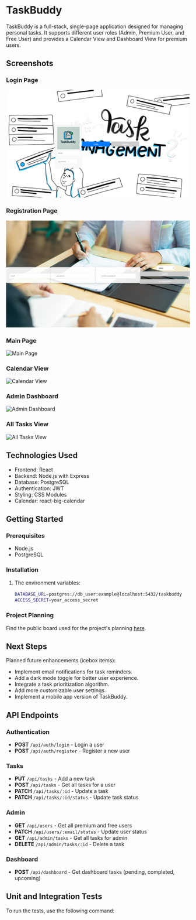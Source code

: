 # TaskBuddy

TaskBuddy is a full-stack, single-page application designed for managing personal tasks. It supports different user roles (Admin, Premium User, and Free User) and provides a Calendar View and Dashboard View for premium users.

## Screenshots

### Login Page

![Login Page](https://github.com/pedrohaolee/TaskBuddy/blob/main/login_screenshot.png)

### Registration Page

![Registration Page](https://github.com/pedrohaolee/TaskBuddy/blob/main/registration_screenshot.png)

### Main Page

![Main Page](path/to/main_screenshot.png)

### Calendar View

![Calendar View](path/to/calendar_screenshot.png)

### Admin Dashboard

![Admin Dashboard](path/to/admin_dashboard_screenshot.png)

### All Tasks View

![All Tasks View](path/to/all_tasks_view_screenshot.png)

## Technologies Used

- Frontend: React
- Backend: Node.js with Express
- Database: PostgreSQL
- Authentication: JWT
- Styling: CSS Modules
- Calendar: react-big-calendar

## Getting Started

### Prerequisites

- Node.js
- PostgreSQL

### Installation

1. The environment variables:

   ```bash
   DATABASE_URL=postgres://db_user:example@localhost:5432/taskbuddy
   ACCESS_SECRET=your_access_secret
   ```

### Project Planning

Find the public board used for the project's planning [here](http://your-planning-board-url).

## Next Steps

Planned future enhancements (icebox items):

- Implement email notifications for task reminders.
- Add a dark mode toggle for better user experience.
- Integrate a task prioritization algorithm.
- Add more customizable user settings.
- Implement a mobile app version of TaskBuddy.

## API Endpoints

### Authentication

- **POST** `/api/auth/login` - Login a user
- **POST** `/api/auth/register` - Register a new user

### Tasks

- **PUT** `/api/tasks` - Add a new task
- **POST** `/api/tasks` - Get all tasks for a user
- **PATCH** `/api/tasks/:id` - Update a task
- **PATCH** `/api/tasks/:id/status` - Update task status

### Admin

- **GET** `/api/users` - Get all premium and free users
- **PATCH** `/api/users/:email/status` - Update user status
- **GET** `/api/admin/tasks` - Get all tasks for admin
- **DELETE** `/api/admin/tasks/:id` - Delete a task

### Dashboard

- **POST** `/api/dashboard` - Get dashboard tasks (pending, completed, upcoming)

## Unit and Integration Tests

To run the tests, use the following command:

```

```

